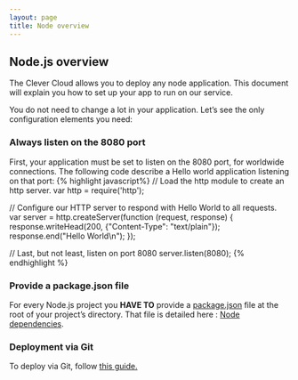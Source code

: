 ```yaml
---
layout: page
title: Node overview
---
```


## Node.js overview 

The Clever Cloud allows you to deploy any node application. This document will
explain you how to set up your app to run on our service.

You do not need to change a lot in your application. Let’s see
the only configuration elements you need:

### Always listen on the 8080 port

First, your application must be set to listen on the 8080 port, for worldwide
connections. The following code describe a Hello world application listening on
that port:
{% highlight javascript%}
// Load the http module to create an http server.
var http = require('http');

// Configure our HTTP server to respond with Hello World to all requests.
var server = http.createServer(function (request, response) {
  response.writeHead(200, {"Content-Type": "text/plain"});
  response.end("Hello World\n");
});

// Last, but not least, listen on port 8080
server.listen(8080);
{% endhighlight %}

### Provide a package.json file 


For every Node.js project you **HAVE TO** provide a <a
href="/node-dependencies/">package.json</a> file at the root of your project’s
directory. That file is detailed here : [Node dependencies](/node-dependencies).


### Deployment via Git

To deploy via Git, follow <a href="/git-deploy-node">this guide.</a>
